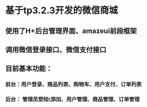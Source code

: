 # 基于tp3.2.3开发的微信商城

## 使用了H+后台管理界面、amazeui前段框架

## 调用微信登录接口、微信支付接口

## 目前基本功能：

### 前台：用户登录、商品列表、购物车、用户支付、订单列表

### 后台： 管理员登陆\添加、用户管理、商品管理、订单管理
